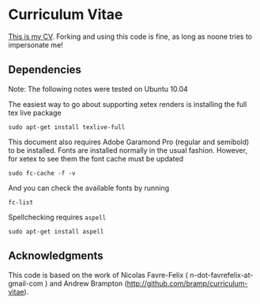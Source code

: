 # Curriculum Vitae

[This is my
CV](https://github.com/jorgeazevedo/jorge-azevedo-cv/blob/master/render/JorgeAzevedoCV.pdf?raw=true).
Forking and using this code is fine, as long as noone tries to impersonate me!


## Dependencies

Note: The following notes were tested on Ubuntu 10.04

The easiest way to go about supporting xetex renders is installing the full tex
live package

    sudo apt-get install texlive-full

This document also requires Adobe Garamond Pro (regular and semibold)  to be
installed. Fonts are installed normally in the usual fashion. However, for
xetex to see them the font cache must be updated

    sudo fc-cache -f -v

And you can check the available fonts by running

    fc-list

Spellchecking requires `aspell`

    sudo apt-get install aspell

## Acknowledgments

This code is based on the work of Nicolas Favre-Felix (
n-dot-favrefelix-at-gmail-com ) and Andrew Brampton (http://github.com/bramp/curriculum-vitae).
